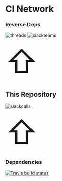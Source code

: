 # CI Network

### Reverse Deps

![threads](https://github.com/yonicd/threads/workflows/Repository%20Dispatch/badge.svg)
![slackteams](https://github.com/yonicd/slackteams/workflows/Repository%20Dispatch/badge.svg)

<span style='font-size:100px;width: 50%;'>&#8679;</span>

## This Repository

![slackcalls](https://github.com/yonicd/slackcalls/workflows/R-mac/badge.svg)

<span style='font-size:100px;'>&#8679;</span>

### Dependencies

[![Travis build status](https://travis-ci.org/r-lib/httr.svg?branch=master)](https://travis-ci.org/r-lib/httr)
